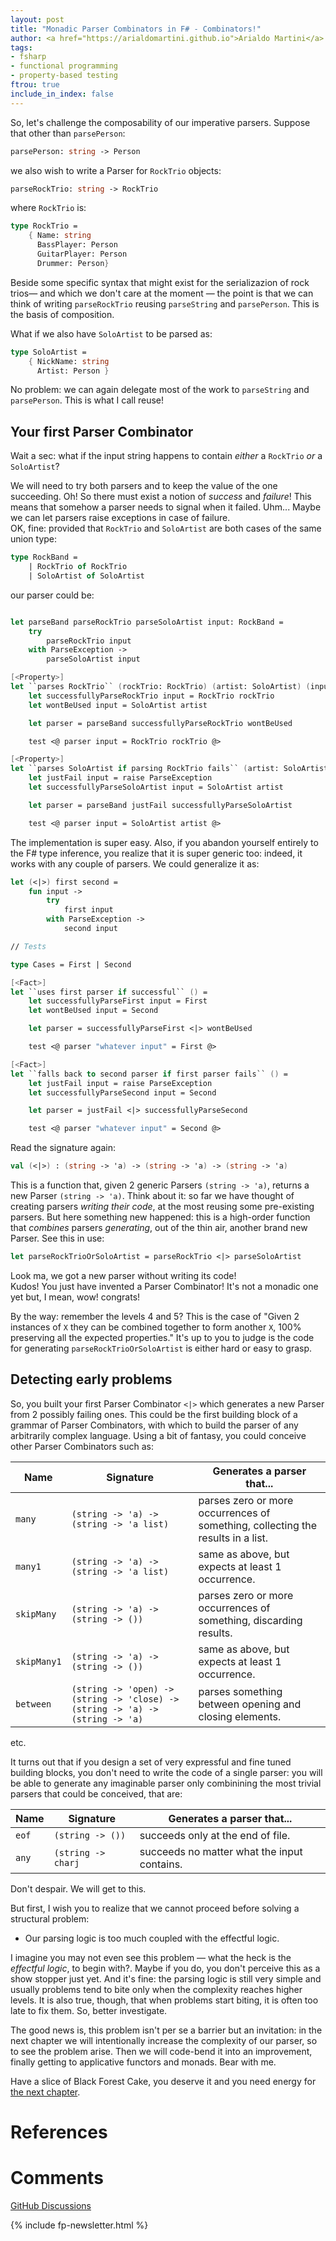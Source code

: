 ```yaml
---
layout: post
title: "Monadic Parser Combinators in F# - Combinators!"
author: <a href="https://arialdomartini.github.io">Arialdo Martini</a>
tags:
- fsharp
- functional programming
- property-based testing
ftrou: true
include_in_index: false
---
```

So, let's challenge the composability of our imperative parsers.
Suppose that other than `parsePerson`:

```fsharp
parsePerson: string -> Person
```

we also wish to write a Parser for `RockTrio` objects:

```fsharp
parseRockTrio: string -> RockTrio
```

where `RockTrio` is:

```fsharp
type RockTrio =
    { Name: string
      BassPlayer: Person
      GuitarPlayer: Person
      Drummer: Person}
```

Beside some specific syntax that might exist for the serializazion of
rock trios&mdash; and which we don't care at the moment &mdash; the
point is that we can think of writing `parseRockTrio` reusing
`parseString` and `parsePerson`. This is the basis of composition.

What if we also have `SoloArtist` to be parsed as:

```fsharp
type SoloArtist =
    { NickName: string
      Artist: Person }
```

No problem: we can again delegate most of the work to `parseString`
and `parsePerson`. This is what I call reuse!

## Your first Parser Combinator
Wait a sec: what if the input string happens to contain *either* a
`RockTrio` *or* a `SoloArtist`?

We will need to try both parsers and to keep the value of the one
succeeding. Oh! So there must exist a notion of *success* and
*failure*! This means that somehow a parser needs to signal when it
failed. Uhm...  Maybe we can let parsers raise exceptions in case of
failure.  
OK, fine: provided that `RockTrio` and `SoloArtist` are both cases of
the same union type:

```fsharp
type RockBand =
    | RockTrio of RockTrio
    | SoloArtist of SoloArtist
``` 

our parser could be:

```fsharp

let parseBand parseRockTrio parseSoloArtist input: RockBand =
    try
        parseRockTrio input
    with ParseException ->
        parseSoloArtist input

[<Property>]
let ``parses RockTrio`` (rockTrio: RockTrio) (artist: SoloArtist) (input: string) =
    let successfullyParseRockTrio input = RockTrio rockTrio
    let wontBeUsed input = SoloArtist artist

    let parser = parseBand successfullyParseRockTrio wontBeUsed

    test <@ parser input = RockTrio rockTrio @>

[<Property>]
let ``parses SoloArtist if parsing RockTrio fails`` (artist: SoloArtist) (input: string) =
    let justFail input = raise ParseException
    let successfullyParseSoloArtist input = SoloArtist artist

    let parser = parseBand justFail successfullyParseSoloArtist

    test <@ parser input = SoloArtist artist @>
```

The implementation is super easy. Also, if you abandon yourself
entirely to the F# type inference, you realize that it is super
generic too: indeed, it works with any couple of parsers. We could
generalize it as:

```fsharp
let (<|>) first second =
    fun input ->
        try
            first input
        with ParseException ->
            second input

// Tests

type Cases = First | Second

[<Fact>]
let ``uses first parser if successful`` () =
    let successfullyParseFirst input = First
    let wontBeUsed input = Second

    let parser = successfullyParseFirst <|> wontBeUsed

    test <@ parser "whatever input" = First @>

[<Fact>]
let ``falls back to second parser if first parser fails`` () =
    let justFail input = raise ParseException
    let successfullyParseSecond input = Second

    let parser = justFail <|> successfullyParseSecond

    test <@ parser "whatever input" = Second @>
```

Read the signature again:

```fsharp
val (<|>) : (string -> 'a) -> (string -> 'a) -> (string -> 'a)
```


This is a function that, given 2 generic Parsers `(string -> 'a)`,
returns a new Parser `(string -> 'a)`. Think about it: so far we have
thought of creating parsers *writing their code*, at the most reusing
some pre-existing parsers. But here something new happened: this is a
high-order function that *combines* parsers *generating*, out of the
thin air, another brand new Parser. See this in use:

```fsharp
let parseRockTrioOrSoloArtist = parseRockTrio <|> parseSoloArtist
```

Look ma, we got a new parser without writing its code!  
Kudos! You just have invented a Parser Combinator! It's not a monadic
one yet but, I mean, wow! congrats!

By the way: remember the levels 4 and 5? This is the case of "Given 2
instances of `X` they can be combined together to form another `X`,
100% preserving all the expected properties." It's up to you to judge
is the code for generating `parseRockTrioOrSoloArtist` is either hard
or easy to grasp.


## Detecting early problems
So, you built your first Parser Combinator `<|>` which generates a new
Parser from 2 possibly failing ones. This could be the first building
block of a grammar of Parser Combinators, with which to build the
parser of any arbitrarily complex language. Using a bit of fantasy,
you could conceive other Parser Combinators such as:

| Name        | Signature                                                                     | Generates a parser that...                                                      |
|-------------|-------------------------------------------------------------------------------|---------------------------------------------------------------------------------|
| `many`      | `(string -> 'a) -> (string -> 'a list)`                                       | parses zero or more occurrences of something, collecting the results in a list. |
| `many1`     | `(string -> 'a) -> (string -> 'a list)`                                       | same as above, but expects at least 1 occurrence.                                |
| `skipMany`  | `(string -> 'a) -> (string -> ())`                                            | parses zero or more occurrences of something, discarding results.               |
| `skipMany1` | `(string -> 'a) -> (string -> ())`                                            | same as above, but expects at least 1 occurrence.                                |
| `between`   | `(string -> 'open) -> (string -> 'close) -> (string -> 'a) -> (string -> 'a)` | parses something between opening and closing elements.                          |

etc.


It turns out that if you design a set of very expressful and fine
tuned building blocks, you don't need to write the code of a single
parser: you will be able to generate any imaginable parser only
combinining the most trivial parsers that could be conceived, that
are:

| Name        | Signature                                                                     | Generates a parser that...                                                      |
|-------------|-------------------------------------------------------------------------------|---------------------------------------------------------------------------------|
| `eof`       | `(string -> ())`                                                              | succeeds only at the end of file.                                               |
| `any`       | `(string -> charj`                                                            | succeeds no matter what the input contains.                                               |


Don't despair. We will get to this.

But first, I wish you to realize that we cannot proceed before solving
a structural problem:

- Our parsing logic is too much coupled with the effectful logic.

I imagine you may not even see this problem &mdash; what the heck is
the *effectful logic*, to begin with?. Maybe if you do, you don't
perceive this as a show stopper just yet. And it's fine: the parsing
logic is still very simple and usually problems tend to bite only when
the complexity reaches higher levels. It is also true, though, that
when problems start biting, it is often too late to fix them. So,
better investigate.

The good news is, this problem isn't per se a barrier but an
invitation: in the next chapter we will intentionally increase the
complexity of our parser, so to see the problem arise. Then we will
code-bend it into an improvement, finally getting to applicative
functors and monads. Bear with me.

Have a slice of Black Forest Cake, you deserve it and you need energy
for [the next chapter](monadic-parser-combinators-4).

# References


# Comments
[GitHub Discussions](https://github.com/arialdomartini/arialdomartini.github.io/discussions/33)



{% include fp-newsletter.html %}
